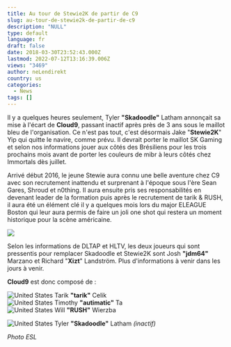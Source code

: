 ```yaml
---
title: Au tour de Stewie2K de partir de C9
slug: au-tour-de-stewie2k-de-partir-de-c9
description: "NULL"
type: default
language: fr
draft: false
date: 2018-03-30T23:52:43.000Z
lastmod: 2022-07-12T13:16:39.006Z
views: "3469"
author: neLendirekt
country: us
categories:
  - News
tags: []
---
```

Il y a quelques heures seulement, Tyler **"Skadoodle"** Latham annonçait sa mise à l'écart de **Cloud9**, passant inactif après près de 3 ans sous le maillot bleu de l'organisation. Ce n'est pas tout, c'est désormais Jake "**Stewie2K**" Yip qui quitte le navire, comme prévu. Il devrait porter le maillot SK Gaming et selon nos informations jouer aux côtés des Brésiliens pour les trois prochains mois avant de porter les couleurs de mibr à leurs côtés chez Immortals dès juillet.

Arrivé début 2016, le jeune Stewie aura connu une belle aventure chez C9 avec son recrutement inattendu et surprenant à l'époque sous l'ère Sean Gares, Shroud et n0thing. Il aura ensuite pris ses responsabilités en devenant leader de la formation puis après le recrutement de tarik & RUSH, il aura été un élément clé il y a quelques mois lors du major ELEAGUE Boston qui leur aura permis de faire un joli one shot qui restera un moment historique pour la scène américaine. 

![](/images/articles/5ab693e125b33/images/EwY8QIsoEUmrFjteEIdPFaUqJpTOnw3MIvKl4enR.jpeg)

Selon les informations de DLTAP et HLTV, les deux joueurs qui sont pressentis pour remplacer Skadoodle et Stewie2K sont Josh **"jdm64"** Marzano et Richard "**Xizt**" Landström. Plus d'informations à venir dans les jours à venir.

**Cloud9** est donc composé de :

![United States](/images/countries/us.svg)⁠ ⁠Tarik **"tarik"** Celik  
![United States](/images/countries/us.svg)⁠ ⁠Timothy **"autimatic"** Ta  
![United States](/images/countries/us.svg)⁠ ⁠Will **"RUSH"** Wierzba

![United States](/images/countries/us.svg)⁠ ⁠Tyler **"Skadoodle"** Latham _(inactif)_

_Photo ESL_
